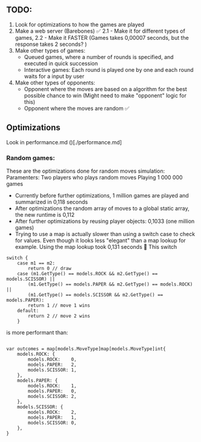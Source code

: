 ## TODO: 
1. Look for optimizations to how the games are played 
2. Make a web server (Barebones) ✅ 
    2.1 - Make it for different types of games, 
    2.2 - Make it FASTER (Games takes 0,00007 seconds, but the response takes 2 seconds? )
3. Make other types of games: 
    - Queued games, where a number of rounds is specified, and executed in quick succession 
    - Interactive games: Each round is played one by one and each round waits for a input by user
4. Make other types of opponents: 
    - Opponent where the moves are based on a algorithm  for the best possible chance to win (Might need to make "opponent" logic for this)
    - Opponent where the moves are random ✅

## Optimizations 
Look in performance.md ()[./performance.md]


### Random games:
These are the optimizations done for random moves simulation: 
Paramenters: 
Two players who plays random moves 
Playing  1 000 000 games

-  Currently before further optimizations, 1 million games are played and summarized in 0,118 seconds
-  After optimizations the random array of moves to a global static array, the new runtime is 0,112
-  After further optimizations by reusing player objects: 0,1033 (one million games)
-  Trying to use a map is actually slower than using a switch case to check for values. Even though it looks less "elegant" than a map lookup for example. Using the map lookup took 0,131 seconds

This switch 

```
switch {
	case m1 == m2:
		return 0 // draw
	case (m1.GetType() == models.ROCK && m2.GetType() == models.SCISSOR) ||
		(m1.GetType() == models.PAPER && m2.GetType() == models.ROCK) ||
		(m1.GetType() == models.SCISSOR && m2.GetType() == models.PAPER):
		return 1 // move 1 wins
	default:
		return 2 // move 2 wins
	}

```
is more performant than: 
```

var outcomes = map[models.MoveType]map[models.MoveType]int{
    models.ROCK: {
        models.ROCK:    0,
        models.PAPER:   2,
        models.SCISSOR: 1,
    },
    models.PAPER: {
        models.ROCK:    1,
        models.PAPER:   0,
        models.SCISSOR: 2,
    },
    models.SCISSOR: {
        models.ROCK:    2,
        models.PAPER:   1,
        models.SCISSOR: 0,
    },
}
```


